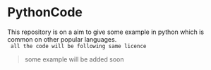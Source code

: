 # PythonCode

This repository is on a aim to give some example in python which is common on other popular 
languages.<br>
` all the code will be following same licence`
>some example will be added soon
